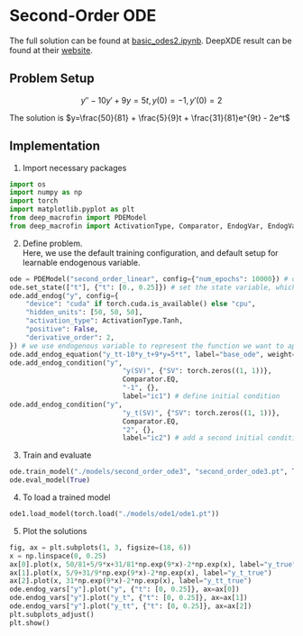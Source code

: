 # Second-Order ODE

The full solution can be found at <a href="https://github.com/rotmanfinhub/deep-macrofin/blob/main/examples/basic_examples/basic_odes2.ipynb" target="_blank">basic_odes2.ipynb</a>.
DeepXDE result can be found at their <a href="https://deepxde.readthedocs.io/en/latest/demos/pinn_forward/ode.2nd.html" target="_blank">website</a>.

## Problem Setup
$$y''-10y'+9y=5t, y(0)=-1, y'(0)=2$$

The solution is $y=\frac{50}{81} + \frac{5}{9}t + \frac{31}{81}e^{9t} - 2e^t$

## Implementation

1. Import necessary packages
```py
import os
import numpy as np
import torch
import matplotlib.pyplot as plt
from deep_macrofin import PDEModel
from deep_macrofin import ActivationType, Comparator, EndogVar, EndogVarConditions, EndogEquation
```

2. Define problem.  
Here, we use the default training configuration, and default setup for learnable endogenous variable.
```py
ode = PDEModel("second_order_linear", config={"num_epochs": 10000}) # define PDE model to solve
ode.set_state(["t"], {"t": [0., 0.25]}) # set the state variable, which defines the dimensionality of the problem
ode.add_endog("y", config={
    "device": "cuda" if torch.cuda.is_available() else "cpu",
    "hidden_units": [50, 50, 50],
    "activation_type": ActivationType.Tanh,
    "positive": False,
    "derivative_order": 2,
}) # we use endogenous variable to represent the function we want to approximate
ode.add_endog_equation("y_tt-10*y_t+9*y=5*t", label="base_ode", weight=0.01) # endogenous equations are used to represent the ODE
ode.add_endog_condition("y", 
                            "y(SV)", {"SV": torch.zeros((1, 1))},
                            Comparator.EQ,
                            "-1", {},
                            label="ic1") # define initial condition
ode.add_endog_condition("y", 
                            "y_t(SV)", {"SV": torch.zeros((1, 1))},
                            Comparator.EQ,
                            "2", {},
                            label="ic2") # add a second initial condition
```

3. Train and evaluate
```py
ode.train_model("./models/second_order_ode3", "second_order_ode3.pt", True)
ode.eval_model(True)
```

4. To load a trained model
```py
ode1.load_model(torch.load("./models/ode1/ode1.pt"))
```

5. Plot the solutions
```py
fig, ax = plt.subplots(1, 3, figsize=(18, 6))
x = np.linspace(0, 0.25)
ax[0].plot(x, 50/81+5/9*x+31/81*np.exp(9*x)-2*np.exp(x), label="y_true")
ax[1].plot(x, 5/9+31/9*np.exp(9*x)-2*np.exp(x), label="y_t_true")
ax[2].plot(x, 31*np.exp(9*x)-2*np.exp(x), label="y_tt_true")
ode.endog_vars["y"].plot("y", {"t": [0, 0.25]}, ax=ax[0])
ode.endog_vars["y"].plot("y_t", {"t": [0, 0.25]}, ax=ax[1])
ode.endog_vars["y"].plot("y_tt", {"t": [0, 0.25]}, ax=ax[2])
plt.subplots_adjust()
plt.show()
```
